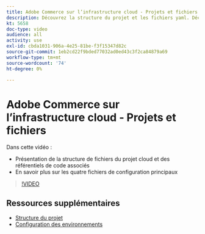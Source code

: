 ```yaml
---
title: Adobe Commerce sur l’infrastructure cloud - Projets et fichiers
description: Découvrez la structure du projet et les fichiers yaml. Découvrez la structure de fichiers du projet Cloud et tous les référentiels nécessaires.
kt: 5658
doc-type: video
audience: all
activity: use
exl-id: cbda1031-906a-4e25-81be-f3f15347d82c
source-git-commit: 1eb2cd22f9bded77032ad0ed43c3f2ca84879a69
workflow-type: tm+mt
source-wordcount: '74'
ht-degree: 0%

---
```


# Adobe Commerce sur l’infrastructure cloud - Projets et fichiers

Dans cette vidéo :

- Présentation de la structure de fichiers du projet cloud et des référentiels de code associés
- En savoir plus sur les quatre fichiers de configuration principaux

>[!VIDEO](https://video.tv.adobe.com/v/35694?quality=12&learn=on)

## Ressources supplémentaires

- [Structure du projet](https://devdocs.magento.com/cloud/project/project-start.html)
- [Configuration des environnements](https://devdocs.magento.com/cloud/env/environments.html)
